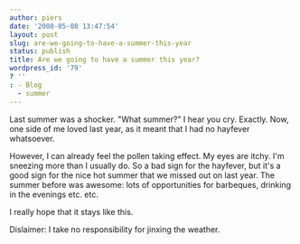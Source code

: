 ```yaml
---
author: piers
date: '2008-05-08 13:47:54'
layout: post
slug: are-we-going-to-have-a-summer-this-year
status: publish
title: Are we going to have a summer this year?
wordpress_id: '79'
? ''
: - Blog
  - summer
---
```


Last summer was a shocker. "What summer?" I hear you cry. Exactly. Now, one
side of me loved last year, as it meant that I had no hayfever whatsoever.

However, I can already feel the pollen taking effect. My eyes are itchy. I'm
sneezing more than I usually do. So a bad sign for the hayfever, but it's a
good sign for the nice hot summer that we missed out on last year. The summer
before was awesome: lots of opportunities for barbeques, drinking in the
evenings etc. etc.

I really hope that it stays like this.

Dislaimer: I take no responsibility for jinxing the weather.

